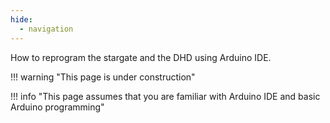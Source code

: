 ```yaml
---
hide:
  - navigation
---
```


How to reprogram the stargate and the DHD using Arduino IDE.

!!! warning "This page is under construction"

!!! info "This page assumes that you are familiar with Arduino IDE and basic Arduino programming"